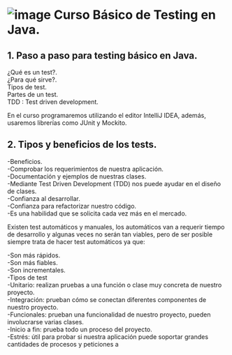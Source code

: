 #  ![image](https://user-images.githubusercontent.com/31891276/125542266-d13280dc-06fe-4f4a-84fe-1e458b3dbacb.png) Curso Básico de Testing en Java.

## 1.  Paso a paso para testing básico en Java.

¿Qué es un test?.  
¿Para qué sirve?.  
Tipos de test.  
Partes de un test.  
TDD : Test driven development.  

En el curso programaremos utilizando el editor IntelliJ IDEA, además, usaremos librerías como JUnit y Mockito.  

## 2.  Tipos y beneficios de los tests.  

  -Beneficios.  
  -Comprobar los requerimientos de nuestra aplicación.  
  -Documentación y ejemplos de nuestras clases.  
  -Mediante Test Driven Development (TDD) nos puede ayudar en el diseño de clases.  
  -Confianza al desarrollar.  
  -Confianza para refactorizar nuestro código.  
  -Es una habilidad que se solicita cada vez más en el mercado.  

Existen test automáticos y manuales, los automáticos van a requerir tiempo de desarrollo y algunas veces no serán tan viables, pero de ser posible siempre trata de hacer test automáticos ya que:  

  -Son más rápidos.  
  -Son más fiables.  
  -Son incrementales.  
  -Tipos de test  
  -Unitario: realizan pruebas a una función o clase muy concreta de nuestro proyecto.  
  -Integración: prueban cómo se conectan diferentes componentes de nuestro proyecto.  
  -Funcionales: prueban una funcionalidad de nuestro proyecto, pueden involucrarse varias clases.  
  -Inicio a fin: prueba todo un proceso del proyecto.  
  -Estrés: útil para probar si nuestra aplicación puede soportar grandes cantidades de procesos y peticiones a  
